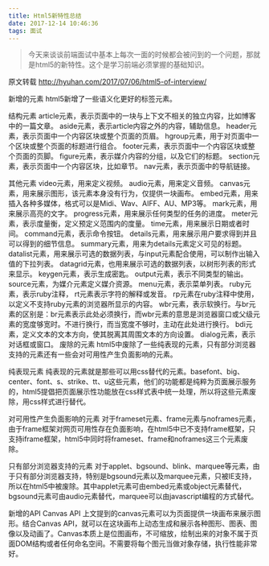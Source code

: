 ```yaml
---
title: Html5新特性总结
date: 2017-12-14 10:46:36
tags: 面试
---
```



> 今天来谈谈前端面试中基本上每次一面的时候都会被问到的一个问题，那就是html5的新特性。这个是学习前端必须掌握的基础知识。
> 
> 

原文转载  http://hyuhan.com/2017/07/06/html5-of-interview/

新增的元素
html5新增了一些语义化更好的标签元素。

结构元素
article元素，表示页面中的一块与上下文不相关的独立内容，比如博客中的一篇文章。
aside元素，表示article内容之外的内容，辅助信息。
header元素，表示页面中一个内容区块或整个页面的页眉。
hgroup元素，用于对页面中一个区块或整个页面的标题进行组合。
footer元素，表示页面中一个内容区块或整个页面的页脚。
figure元素，表示媒介内容的分组，以及它们的标题。
section元素，表示页面中一个内容区块，比如章节。
nav元素，表示页面中的导航链接。
<!-- more -->
其他元素
video元素，用来定义视频。
audio元素，用来定义音频。
canvas元素，用来展示图形，该元素本身没有行为，仅提供一块画布。
embed元素，用来插入各种多媒体，格式可以是Midi、Wav、AIFF、AU、MP3等。
mark元素，用来展示高亮的文字。
progress元素，用来展示任何类型的任务的进度。
meter元素，表示度量衡，定义预定义范围内的度量。
time元素，用来展示日期或者时间。
command元素，表示命令按钮。
details元素，用来展示用户要求得到并且可以得到的细节信息。
summary元素，用来为details元素定义可见的标题。
datalist元素，用来展示可选的数据列表，与input元素配合使用，可以制作出输入值的下拉列表。
datagrid元素，也用来展示可选的数据列表，以树形列表的形式来显示。
keygen元素，表示生成密匙。
output元素，表示不同类型的输出。
source元素，为媒介元素定义媒介资源。
menu元素，表示菜单列表。
ruby元素，表示ruby注释， rt元素表示字符的解释或发音。 rp元素在ruby注释中使用，以定义不支持ruby元素的浏览器所显示的内容。
wbr元素，表示软换行。与br元素的区别是：br元素表示此处必须换行，而wbr元素的意思是浏览器窗口或父级元素的宽度够宽时。不进行换行，而当宽度不够时，主动在此处进行换行。
bdi元素，定义文本的文本方向，使其脱离其周围文本的方向设置。
dialog元素，表示对话框或窗口。
废除的元素
html5中废除了一些纯表现的元素，只有部分浏览器支持的元素还有一些会对可用性产生负面影响的元素。

纯表现元素
纯表现的元素就是那些可以用css替代的元素。basefont、big、center、font、s、strike、tt、u这些元素，他们的功能都是纯粹为页面展示服务的，html5提倡把页面展示性功能放在css样式表中统一处理，所以将这些元素废除，用css样式进行替代。

对可用性产生负面影响的元素
对于frameset元素、frame元素与noframes元素，由于frame框架对网页可用性存在负面影响，在html5中已不支持frame框架，只支持iframe框架，html5中同时将frameset、frame和noframes这三个元素废除。

只有部分浏览器支持的元素
对于applet、bgsound、blink、marquee等元素，由于只有部分浏览器支持，特别是bgsound元素以及marquee元素，只被IE支持，所以在html5中被废除。其中applet元素可由embed元素或object元素替代，bgsound元素可由audio元素替代，marquee可以由javascript编程的方式替代。

新增的API
Canvas API
上文提到的canvas元素可以为页面提供一块画布来展示图形。结合Canvas API，就可以在这块画布上动态生成和展示各种图形、图表、图像以及动画了。Canvas本质上是位图画布，不可缩放，绘制出来的对象不属于页面DOM结构或者任何命名空间。不需要将每个图元当做对象存储，执行性能非常好。



